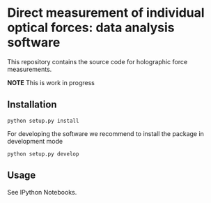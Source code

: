 # Direct measurement of individual optical forces: data analysis software

This repository contains the source code for holographic force measurements.

**NOTE** This is work in progress

## Installation

    python setup.py install

For developing the software we recommend to install the package in development mode

    python setup.py develop


## Usage

See IPython Notebooks.